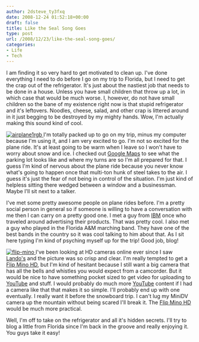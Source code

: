 ```yaml
---
author: 2dsteve_ty3fxq
date: 2008-12-24 01:52:18+00:00
draft: false
title: Like the Seal Song Goes
type: post
url: /2008/12/23/like-the-seal-song-goes/
categories:
- Life
- Tech
---
```


I am finding it so very hard to get motivated to clean up. I've done everything I need to do before I go on my trip to Florida, but I need to get the crap out of the refrigerator. It's just about the nastiest job that needs to be done in a house. Unless you have small children that throw up a lot, in which case that would be much worse. I, however, do not have small children so the bane of my existence right now is that stupid refrigerator and it's leftovers. Noodles, cheese, salad, and other crap is littered around in it just begging to be destroyed by my mighty hands. Wow, I'm actually making this sound kind of cool.

[![airplane1rgb](http://www.bitsandbinary.com/wp-content/uploads/2008/12/airplane1rgb-150x150.jpg)
](http://www.bitsandbinary.com/wp-content/uploads/2008/12/airplane1rgb.jpg)I'm totally packed up to go on my trip, minus my computer because I'm using it, and I am very excited to go. I'm not so excited for the plane ride. It's at least going to be warm when I leave so I won't have to worry about snow and ice. I checked out [Google Maps](http://maps.google.com) to see what the parking lot looks like and where my turns are so I'm all prepared for that. I guess I'm kind of nervous about the plane ride because you never know what's going to happen once that multi-ton hunk of steel takes to the air. I guess it's just the fear of not being in control of the situation. I'm just kind of helpless sitting there wedged between a window and a businessman. Maybe I'll sit next to a talker.

I've met some pretty awesome people on plane rides before. I'm a pretty social person in general so if someone is willing to have a conversation with me then I can carry on a pretty good one. I met a guy from [IBM](http://www.ibm.com) once who traveled around advertising their products. That was pretty cool. I also met a guy who played in the Florida A&M marching band. They have one of the best bands in the country so it was cool talking to him about that. As I sit here typing I'm kind of psyching myself up for the trip! Good job, blog!

[![flip-mino](http://www.bitsandbinary.com/wp-content/uploads/2008/12/flip-mino-150x150.jpg)
](http://www.bitsandbinary.com/wp-content/uploads/2008/12/flip-mino.jpg)I've been looking at HD cameras online ever since I saw [Lando's](http://landoman.blogspot.com) and the picture was so crisp and clear. I'm really tempted to get a [Flip Mino HD](http://www.theflipmino.com), but I'm kind of hesitant because I still want a big camera that has all the bells and whistles you would expect from a camcorder. But it would be nice to have something pocket sized to get video for uploading to [YouTube](http://www.youtube.com) and stuff. I would probably do much more [YouTube](http://www.youtube.com) content if I had a camera like that that makes it so simple. I'll probably end up with one eventually. I really want it before the snowboard trip. I can't lug my MiniDV camera up the mountain without being scared I'll break it. The [Flip Mino HD](http://www.theflip.com) would be much more practical.

Well, I'm off to take on the refrigerator and all it's hidden secrets. I'll try to blog a little from Florida since I'm back in the groove and really enjoying it. You guys take it easy!
